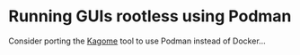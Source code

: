 # Running GUIs rootless using Podman

Consider porting the [Kagome](https://github.com/Kagami/kagome) tool to
use Podman instead of Docker...
